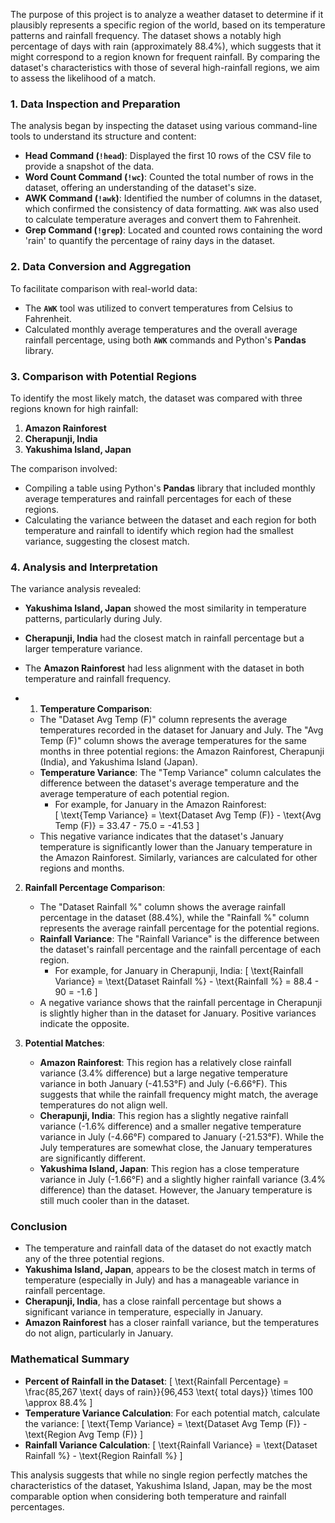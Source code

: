 The purpose of this project is to analyze a weather dataset to determine if it plausibly represents a specific region of the world, based on its temperature patterns and rainfall frequency. The dataset shows a notably high percentage of days with rain (approximately 88.4%), which suggests that it might correspond to a region known for frequent rainfall. By comparing the dataset's characteristics with those of several high-rainfall regions, we aim to assess the likelihood of a match.



### 1. Data Inspection and Preparation

The analysis began by inspecting the dataset using various command-line tools to understand its structure and content:
- **Head Command (`!head`)**: Displayed the first 10 rows of the CSV file to provide a snapshot of the data.
- **Word Count Command (`!wc`)**: Counted the total number of rows in the dataset, offering an understanding of the dataset's size.
- **AWK Command (`!awk`)**: Identified the number of columns in the dataset, which confirmed the consistency of data formatting. `AWK` was also used to calculate temperature averages and convert them to Fahrenheit.
- **Grep Command (`!grep`)**: Located and counted rows containing the word 'rain' to quantify the percentage of rainy days in the dataset.

### 2. Data Conversion and Aggregation

To facilitate comparison with real-world data:
- The **`AWK`** tool was utilized to convert temperatures from Celsius to Fahrenheit.
- Calculated monthly average temperatures and the overall average rainfall percentage, using both **`AWK`** commands and Python's **Pandas** library.

### 3. Comparison with Potential Regions

To identify the most likely match, the dataset was compared with three regions known for high rainfall: 
1. **Amazon Rainforest**
2. **Cherapunji, India**
3. **Yakushima Island, Japan**

The comparison involved:
- Compiling a table using Python's **Pandas** library that included monthly average temperatures and rainfall percentages for each of these regions.
- Calculating the variance between the dataset and each region for both temperature and rainfall to identify which region had the smallest variance, suggesting the closest match.

### 4. Analysis and Interpretation

The variance analysis revealed:
- **Yakushima Island, Japan** showed the most similarity in temperature patterns, particularly during July.
- **Cherapunji, India** had the closest match in rainfall percentage but a larger temperature variance.
- The **Amazon Rainforest** had less alignment with the dataset in both temperature and rainfall frequency.

- 1. **Temperature Comparison**:
   - The "Dataset Avg Temp (F)" column represents the average temperatures recorded in the dataset for January and July. The "Avg Temp (F)" column shows the average temperatures for the same months in three potential regions: the Amazon Rainforest, Cherapunji (India), and Yakushima Island (Japan).
   - **Temperature Variance**: The "Temp Variance" column calculates the difference between the dataset's average temperature and the average temperature of each potential region. 
     - For example, for January in the Amazon Rainforest:  
     \[
     \text{Temp Variance} = \text{Dataset Avg Temp (F)} - \text{Avg Temp (F)} = 33.47 - 75.0 = -41.53
     \]
   - This negative variance indicates that the dataset's January temperature is significantly lower than the January temperature in the Amazon Rainforest. Similarly, variances are calculated for other regions and months.

2. **Rainfall Percentage Comparison**:
   - The "Dataset Rainfall %" column shows the average rainfall percentage in the dataset (88.4%), while the "Rainfall %" column represents the average rainfall percentage for the potential regions.
   - **Rainfall Variance**: The "Rainfall Variance" is the difference between the dataset's rainfall percentage and the rainfall percentage of each region. 
     - For example, for January in Cherapunji, India:
     \[
     \text{Rainfall Variance} = \text{Dataset Rainfall %} - \text{Rainfall %} = 88.4 - 90 = -1.6
     \]
   - A negative variance shows that the rainfall percentage in Cherapunji is slightly higher than in the dataset for January. Positive variances indicate the opposite.

3. **Potential Matches**:
   - **Amazon Rainforest**: This region has a relatively close rainfall variance (3.4% difference) but a large negative temperature variance in both January (-41.53°F) and July (-6.66°F). This suggests that while the rainfall frequency might match, the average temperatures do not align well.
   - **Cherapunji, India**: This region has a slightly negative rainfall variance (-1.6% difference) and a smaller negative temperature variance in July (-4.66°F) compared to January (-21.53°F). While the July temperatures are somewhat close, the January temperatures are significantly different.
   - **Yakushima Island, Japan**: This region has a close temperature variance in July (-1.66°F) and a slightly higher rainfall variance (3.4% difference) than the dataset. However, the January temperature is still much cooler than in the dataset.

### Conclusion

- The temperature and rainfall data of the dataset do not exactly match any of the three potential regions. 
- **Yakushima Island, Japan**, appears to be the closest match in terms of temperature (especially in July) and has a manageable variance in rainfall percentage.
- **Cherapunji, India**, has a close rainfall percentage but shows a significant variance in temperature, especially in January.
- **Amazon Rainforest** has a closer rainfall variance, but the temperatures do not align, particularly in January.

### Mathematical Summary

- **Percent of Rainfall in the Dataset**: 
  \[
  \text{Rainfall Percentage} = \frac{85,267 \text{ days of rain}}{96,453 \text{ total days}} \times 100 \approx 88.4\%
  \]
- **Temperature Variance Calculation**: 
  For each potential match, calculate the variance:
  \[
  \text{Temp Variance} = \text{Dataset Avg Temp (F)} - \text{Region Avg Temp (F)}
  \]
- **Rainfall Variance Calculation**: 
  \[
  \text{Rainfall Variance} = \text{Dataset Rainfall %} - \text{Region Rainfall %}
  \]

This analysis suggests that while no single region perfectly matches the characteristics of the dataset, Yakushima Island, Japan, may be the most comparable option when considering both temperature and rainfall percentages.

